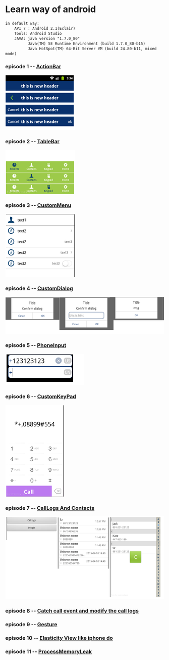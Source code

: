 # Learn way of android 

    in default way:
        API 7 : Android 2.1(Eclair)
        Tools: Android Studio
        JAVA: java version "1.7.0_80"
              Java(TM) SE Runtime Environment (build 1.7.0_80-b15)
              Java HotSpot(TM) 64-Bit Server VM (build 24.80-b11, mixed mode)


### episode 1 -- [ActionBar](/action_bar/ "ActionBar")
![Alt text](/action_bar/sample.png)

### episode 2 -- [TableBar](/table_bar/ "ActionBar or BottomBar")
![Alt text](/table_bar/sample.png)

### episode 3 -- [CustomMenu](/custom_menu/ "Left icon, custom text and Right arrow")
![Alt text](/custom_menu/sample.png)

### episode 4 -- [CustomDialog](/custom_dialog/ "custom dialog like iphone")
![Alt text](/custom_dialog/sample.png)

### episode 5 -- [PhoneInput](/phone_input/ "custom phone input")
![Alt text](/phone_input/sample.png)

### episode 6 -- [CustomKeyPad](/custom_keypad/ "custom keypad like weixin")
![Alt text](/custom_keypad/sample.png)

### episode 7 -- [CallLogs And Contacts](/call_log_and_contacts/ "show with list view and custom items")
![Alt text](/call_log_and_contacts/sample.png)

### episode 8 -- [Catch call event and modify the call logs](/call_inteceptor/ "custom call and change call logs")

### episode 9 -- [Gesture](/gesture/ "move left to finish activity")

### episode 10 -- [Elasticity View like iphone do](/call_inteceptor/ "custom call and change call logs")

### episode 11 -- [ProcessMemoryLeak](/memory_leak/ "manage the leak of handler or http")


